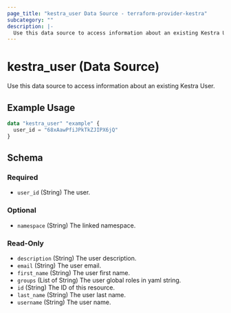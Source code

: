 ```yaml
---
page_title: "kestra_user Data Source - terraform-provider-kestra"
subcategory: ""
description: |-
  Use this data source to access information about an existing Kestra User.
---
```


# kestra_user (Data Source)

Use this data source to access information about an existing Kestra User.

## Example Usage

```terraform
data "kestra_user" "example" {
  user_id = "68xAawPfiJPkTkZJIPX6jQ"
}
```

## Schema

### Required

- `user_id` (String) The user.

### Optional

- `namespace` (String) The linked namespace.

### Read-Only

- `description` (String) The user description.
- `email` (String) The user email.
- `first_name` (String) The user first name.
- `groups` (List of String) The user global roles in yaml string.
- `id` (String) The ID of this resource.
- `last_name` (String) The user last name.
- `username` (String) The user name.
